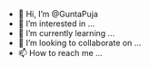 - 👋 Hi, I’m @GuntaPuja
- 👀 I’m interested in ...
- 🌱 I’m currently learning ...
- 💞️ I’m looking to collaborate on ...
- 📫 How to reach me ...

<!---
GuntaPuja/GuntaPuja is a ✨ special ✨ repository because its `README.md` (this file) appears on your GitHub profile.
You can click the Preview link to take a look at your changes.
--->
